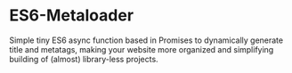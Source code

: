 # ES6-Metaloader
Simple tiny ES6 async function based in Promises to dynamically generate title and metatags, making your website more organized and simplifying building of (almost) library-less projects.
